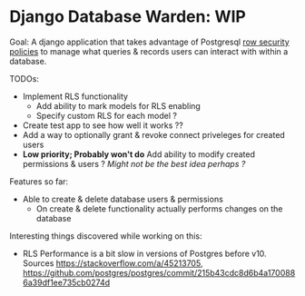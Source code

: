 # Django Database Warden: **WIP**

Goal: A django application that takes advantage of Postgresql [row security policies](https://www.postgresql.org/docs/current/ddl-rowsecurity.html) to manage what queries & records users can interact with within a database.

TODOs:

- Implement RLS functionality
    - Add ability to mark models for RLS enabling
    - Specify custom RLS for each model ?
- Create test app to see how well it works ??
- Add a way to optionally grant & revoke connect priveleges for created users
- **Low priority; Probably won't do** Add ability to modify created permissions & users ? _Might not be the best idea perhaps ?_

Features so far:

- Able to create & delete database users & permissions
    - On create & delete functionality actually performs changes on the database


Interesting things discovered while working on this:

- RLS Performance is a bit slow in versions of Postgres before v10. Sources https://stackoverflow.com/a/45213705, https://github.com/postgres/postgres/commit/215b43cdc8d6b4a1700886a39df1ee735cb0274d
